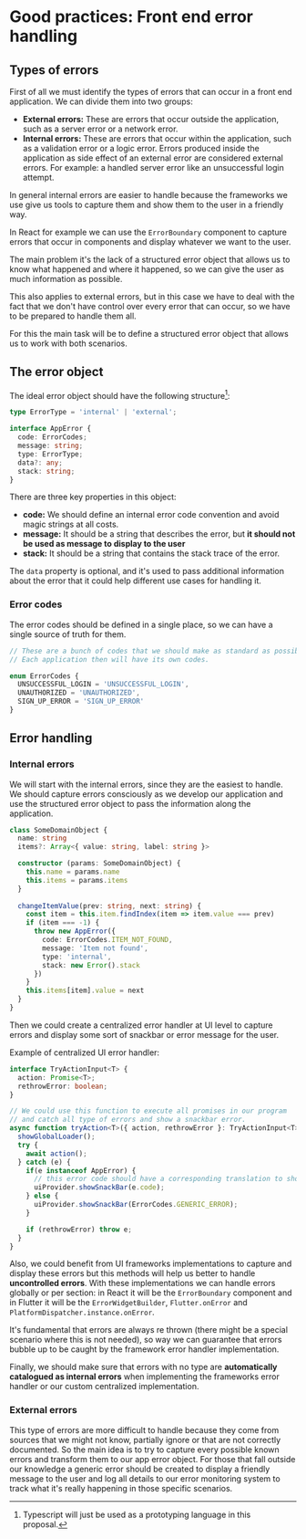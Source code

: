 # Good practices: Front end error handling

## Types of errors
First of all we must identify the types of errors that can occur in a front end application.
We can divide them into two groups:
 - **External errors:** These are errors that occur outside the application, such as a server error or a network error.
 - **Internal errors:** These are errors that occur within the application, such as a validation error or a logic error.
Errors produced inside the application as side effect of an external error are considered external errors. For example:
a handled server error like an unsuccessful login attempt.

In general internal errors are easier to handle because the frameworks we use give us
tools to capture them and show them to the user in a friendly way.

In React for example we can use the `ErrorBoundary` component to capture errors that occur in components
and display whatever we want to the user.

The main problem it's the lack of a structured error object that allows us to know what happened and where it happened,
so we can give the user as much information as possible.

This also applies to external errors, but in this case we have to deal with the fact that we don't have control over
every error that can occur, so we have to be prepared to handle them all.

For this the main task will be to define a structured error object that allows us to work with both scenarios.

## The error object

The ideal error object should have the following structure[^1]:

[^1]: Typescript will just be used as a prototyping language in this proposal.

```typescript
type ErrorType = 'internal' | 'external';

interface AppError {
  code: ErrorCodes;
  message: string;
  type: ErrorType;
  data?: any;
  stack: string;
}
```

There are three key properties in this object:

 - **code:** We should define an internal error code convention and avoid magic strings at all costs.
 - **message:** It should be a string that describes the error, but **it should not be used as message to display to the user**
 - **stack:** It should be a string that contains the stack trace of the error.

The `data` property is optional, and it's used to pass additional information about the error
that it could help different use cases for handling it.

### Error codes

The error codes should be defined in a single place, so we can have a single source of truth for them.

```typescript
// These are a bunch of codes that we should make as standard as possible.
// Each application then will have its own codes.

enum ErrorCodes {
  UNSUCCESSFUL_LOGIN = 'UNSUCCESSFUL_LOGIN',
  UNAUTHORIZED = 'UNAUTHORIZED',
  SIGN_UP_ERROR = 'SIGN_UP_ERROR'
}
```

## Error handling

### Internal errors

We will start with the internal errors, since they are the easiest to handle.
We should capture errors consciously as we develop our application and use the
structured error object to pass the information along the application.

```typescript
class SomeDomainObject {
  name: string
  items?: Array<{ value: string, label: string }>

  constructor (params: SomeDomainObject) {
    this.name = params.name
    this.items = params.items
  }
  
  changeItemValue(prev: string, next: string) {
    const item = this.item.findIndex(item => item.value === prev)
    if (item === -1) {
      throw new AppError({
        code: ErrorCodes.ITEM_NOT_FOUND,
        message: 'Item not found',
        type: 'internal',
        stack: new Error().stack
      })
    }
    this.items[item].value = next
  }
}
```

Then we could create a centralized error handler at UI level to capture errors and
display some sort of snackbar or error message for the user.

Example of centralized UI error handler:

```typescript
interface TryActionInput<T> {
  action: Promise<T>;
  rethrowError: boolean;
}

// We could use this function to execute all promises in our program
// and catch all type of errors and show a snackbar error.
async function tryAction<T>({ action, rethrowError }: TryActionInput<T>) {
  showGlobalLoader();
  try {
    await action();
  } catch (e) {
    if(e instanceof AppError) {
      // this error code should have a corresponding translation to show a user frienldy message
      uiProvider.showSnackBar(e.code); 
    } else {
      uiProvider.showSnackBar(ErrorCodes.GENERIC_ERROR);
    }

    if (rethrowError) throw e;
  }
}
```

Also, we could benefit from UI frameworks implementations to capture and display these errors
but this methods will help us better to handle **uncontrolled errors**. With these implementations 
we can handle errors globally or per section: in React it will be the `ErrorBoundary` component and in Flutter
it will be the `ErrorWidgetBuilder`, `Flutter.onError` and `PlatformDispatcher.instance.onError`.

It's fundamental that errors are always re thrown (there might be a special scenario where this is not needed),
so way we can guarantee that errors bubble up to be caught by the framework error handler implementation.

Finally, we should make sure that errors with no type are **automatically catalogued as internal errors** when implementing
the frameworks error handler or our custom centralized implementation.

### External errors

This type of errors are more difficult to handle because they come from sources
that we might not know, partially ignore or that are not correctly documented. So the main
idea is to try to capture every possible known errors and transform them to our app error
object. For those that fall outside our knowledge a generic error should be created to display
a friendly message to the user and log all details to our error monitoring system to track what it's
really happening in those specific scenarios.